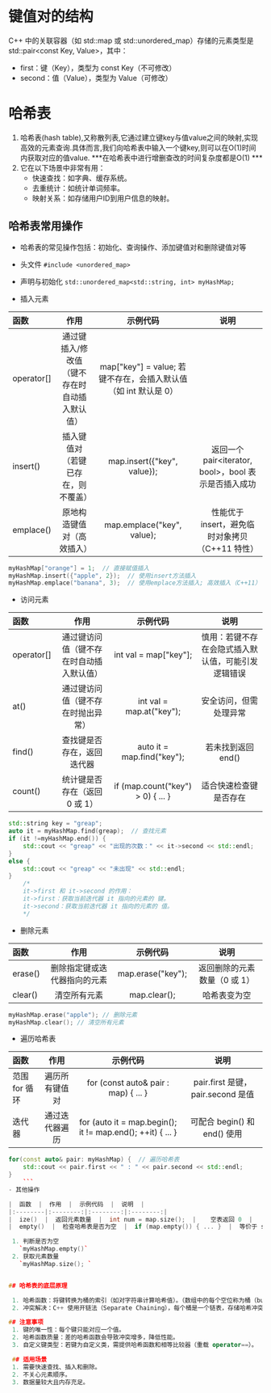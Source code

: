 # 键值对的结构

C++ 中的关联容器（如 std::map 或 std::unordered_map）存储的元素类型是 std::pair<const Key, Value>，其中：
 - first：键（Key），类型为 const Key（不可修改）
 - second：值（Value），类型为 Value（可修改）

# 哈希表

1. 哈希表(hash table),又称散列表,它通过建立键key与值value之间的映射,实现高效的元素查询.具体而言,我们向哈希表中输入一个键key,则可以在O(1)时间内获取对应的值value. ***在哈希表中进行增删查改的时间复杂度都是O(1) ***  
2. 它在以下场景中非常有用：
    - 快速查找：如字典、缓存系统。
    - 去重统计：如统计单词频率。
    - 映射关系：如存储用户ID到用户信息的映射。

## 哈希表常用操作

- 哈希表的常见操作包括：初始化、查询操作、添加键值对和删除键值对等

- 头文件
    `#include <unordered_map>`
-  声明与初始化
    `std::unordered_map<std::string, int> myHashMap;`
- 插入元素

|  函数  |  作用  |  示例代码  |  说明  |
|:--------|:--------:|:--------:|:--------:|
|  operator[]  |  通过键插入/修改值（键不存在时自动插入默认值）  |  map["key"] = value;	若键不存在，会插入默认值（如 int 默认是 0）  |
|  insert()  |  插入键值对（若键已存在，则不覆盖）  |  map.insert({"key", value});  |  返回一个 pair<iterator, bool>，bool 表示是否插入成功  |
|  emplace()  |  原地构造键值对（高效插入）  |  map.emplace("key", value);  |  性能优于 insert，避免临时对象拷贝（C++11 特性）  |

```cpp
myHashMap["orange"] = 1;  // 直接赋值插入
myHashMap.insert({"apple", 2});  // 使用insert方法插入
myHashMap.emplace("banana", 3);  // 使用emplace方法插入; 高效插入（C++11）
```

- 访问元素

|  函数  |  作用  |  示例代码  |  说明  |
|:--------|:--------:|:--------:|:--------:|
|  operator[]  |  通过键访问值（键不存在时自动插入默认值）  |  int val = map["key"];  |  慎用：若键不存在会隐式插入默认值，可能引发逻辑错误  |
|  at()  |  通过键访问值（键不存在时抛出异常）  |  int val = map.at("key");  |  安全访问，但需处理异常  |
|  find()  |  查找键是否存在，返回迭代器  |  auto it = map.find("key");  |  若未找到返回 end()  |
|  count()  |  统计键是否存在（返回 0 或 1）  |  if (map.count("key") > 0) { ... }  |  适合快速检查键是否存在  |

```cpp
std::string key = "greap";
auto it = myHashMap.find(greap);  // 查找元素
if (it !=myHashMap.end()) {
    std::cout << "greap" << "出现的次数：" << it->second << std::endl;
}
else {
    std::cout << "greap" << "未出现" << std::endl;
}
    /*
    it->first 和 it->second 的作用：
    it->first：获取当前迭代器 it 指向的元素的 键。
    it->second：获取当前迭代器 it 指向的元素的 值。
    */
```

- 删除元素

|  函数  |  作用  |  示例代码  |  说明  |
|:--------|:--------:|:--------:|:--------:|
|  erase()  |  删除指定键或迭代器指向的元素  |  map.erase("key");  |  返回删除的元素数量（0 或 1）  |
|  clear()  |  清空所有元素  |  map.clear();  |	哈希表变为空  |

```cpp
myHashMap.erase("apple"); // 删除元素
myHashMap.clear(); // 清空所有元素
```
- 遍历哈希表

|  函数  |  作用  |  示例代码  |  说明  |
|:--------|:--------:|:--------:|:--------:|
|  范围 for 循环  |  遍历所有键值对  |  for (const auto& pair : map) { ... }  |  pair.first 是键，pair.second 是值  |
|  迭代器  |  通过迭代器遍历  |  for (auto it = map.begin(); it != map.end(); ++it) { ... }  |   可配合 begin() 和 end() 使用  |

```cpp
for(const auto& pair: myHashMap) {  // 遍历哈希表
    std::cout << pair.first << " : " << pair.second << std::endl;
}
    ```
- 其他操作

|  函数  |  作用  |  示例代码  |  说明  |
|:--------|:--------:|:--------:|:--------:|
|  ize()  |  返回元素数量  |  int num = map.size();  |	空表返回 0  |
|  empty()  |  检查哈希表是否为空  |  if (map.empty()) { ... }  |  等价于 size() == 0  |

 1. 判断是否为空
   `myHashMap.empty()`
 2. 获取元素数量
   `myHashMap.size(); `


## 哈希表的底层原理

 1. 哈希函数：将键转换为桶的索引（如对字符串计算哈希值）。（数组中的每个空位称为桶（bucket））
 2. 冲突解决：C++ 使用开链法（Separate Chaining），每个桶是一个链表，存储哈希冲突的键值对。

## 注意事项
 1. 键的唯一性：每个键只能对应一个值。
 2. 哈希函数质量：差的哈希函数会导致冲突增多，降低性能。
 3. 自定义键类型：若键为自定义类，需提供哈希函数和相等比较器（重载 operator==）。

 ## 适用场景
 1. 需要快速查找、插入和删除。
 2. 不关心元素顺序。
 3. 数据量较大且内存充足。


